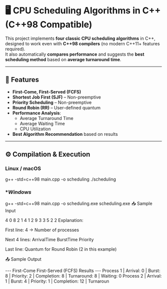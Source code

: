 # 🖥️ CPU Scheduling Algorithms in C++ (C++98 Compatible)

This project implements **four classic CPU scheduling algorithms** in C++, designed to work even with **C++98 compilers** (no modern C++11+ features required).  
It also automatically **compares performance** and suggests the **best scheduling method** based on **average turnaround time**.

---

## 📌 Features
- **First-Come, First-Served (FCFS)**
- **Shortest Job First (SJF)** – Non-preemptive
- **Priority Scheduling** – Non-preemptive
- **Round Robin (RR)** – User-defined quantum
- **Performance Analysis**:
  - Average Turnaround Time
  - Average Waiting Time
  - CPU Utilization
- **Best Algorithm Recommendation** based on results



---

## ⚙️ Compilation & Execution

### **Linux / macOS**

g++ -std=c++98 main.cpp -o scheduling
./scheduling


### **Windows*

g++ -std=c++98 main.cpp -o scheduling.exe
scheduling.exe
📥 Sample Input

4
0 8 2
1 4 1
2 9 3
3 5 2
2
Explanation:

First line: 4 → Number of processes

Next 4 lines: ArrivalTime BurstTime Priority

Last line: Quantum for Round Robin (2 in this example)

📤 Sample Output

--- First-Come First-Served (FCFS) Results ---
Process 1 | Arrival: 0 | Burst: 8 | Priority: 2 | Completion: 8 | Turnaround: 8 | Waiting: 0
Process 2 | Arrival: 1 | Burst: 4 | Priority: 1 | Completion: 12 | Turnaroun
